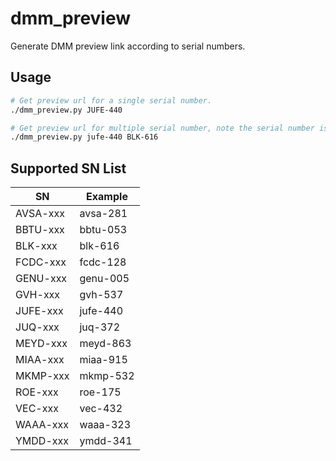 # dmm_preview

Generate DMM preview link according to serial numbers.

## Usage

```bash
# Get preview url for a single serial number.
./dmm_preview.py JUFE-440

# Get preview url for multiple serial number, note the serial number is case insensitive.
./dmm_preview.py jufe-440 BLK-616
```

## Supported SN List

| SN        | Example  |
| --------- | -------- |
| AVSA-xxx  | avsa-281 |
| BBTU-xxx  | bbtu-053 |
| BLK-xxx   | blk-616  |
| FCDC-xxx  | fcdc-128 |
| GENU-xxx  | genu-005 |
| GVH-xxx   | gvh-537  |
| JUFE-xxx  | jufe-440 |
| JUQ-xxx   | juq-372  |
| MEYD-xxx  | meyd-863 |
| MIAA-xxx  | miaa-915 |
| MKMP-xxx  | mkmp-532 |
| ROE-xxx   | roe-175  |
| VEC-xxx   | vec-432  |
| WAAA-xxx  | waaa-323 |
| YMDD-xxx  | ymdd-341 |
